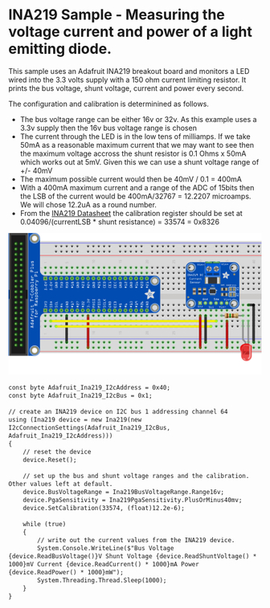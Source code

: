 ﻿# INA219 Sample - Measuring the voltage current and power of a light emitting diode.

This sample uses an Adafruit INA219 breakout board and monitors a LED wired into the 3.3 volts supply with a 150 ohm current limiting resistor. It prints the bus voltage, shunt voltage, current and power every second.

The configuration and calibration is determinined as follows.

* The bus voltage range can be either 16v or 32v. As this example uses a 3.3v supply then the 16v bus voltage range is chosen
* The current through the LED is in the low tens of milliamps. If we take 50mA as a reasonable maximum current that we may want to see then the maximum voltage accross the shunt resistor is 0.1 Ohms x 50mA which works out
at 5mV. Given this we can use a shunt voltage range of +/- 40mV
* The maximum possible current would then be 40mV / 0.1 = 400mA
* With a 400mA maximum current and a range of the ADC of 15bits then the LSB of the current would be 400mA/32767 = 12.2207 microamps. We will chose 12.2uA as a round number.
* From the [INA219 Datasheet](http://www.ti.com/lit/ds/symlink/ina219.pdf) the calibration register should be set at 0.04096/(currentLSB * shunt resistance) = 33574 = 0x8326

![](Ina219.Sample_bb.png)

    const byte Adafruit_Ina219_I2cAddress = 0x40;
    const byte Adafruit_Ina219_I2cBus = 0x1;

    // create an INA219 device on I2C bus 1 addressing channel 64
    using (Ina219 device = new Ina219(new I2cConnectionSettings(Adafruit_Ina219_I2cBus, Adafruit_Ina219_I2cAddress)))
    {
        // reset the device 
        device.Reset();

        // set up the bus and shunt voltage ranges and the calibration. Other values left at default.
        device.BusVoltageRange = Ina219BusVoltageRange.Range16v;
        device.PgaSensitivity = Ina219PgaSensitivity.PlusOrMinus40mv;
        device.SetCalibration(33574, (float)12.2e-6);

        while (true)
        {
            // write out the current values from the INA219 device.
            System.Console.WriteLine($"Bus Voltage {device.ReadBusVoltage()}V Shunt Voltage {device.ReadShuntVoltage() * 1000}mV Current {device.ReadCurrent() * 1000}mA Power {device.ReadPower() * 1000}mW");
            System.Threading.Thread.Sleep(1000);
        }
    }
